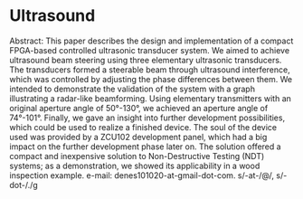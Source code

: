 # Ultrasound
Abstract: This paper describes the design and implementation of a compact FPGA-based controlled ultrasonic transducer system. We aimed to achieve ultrasound beam steering using three elementary ultrasonic transducers. The transducers formed a steerable beam through ultrasound interference, which was controlled by adjusting the phase differences between them. We intended to demonstrate the validation of the system with a graph illustrating a radar-like beamforming. Using elementary transmitters with an original aperture angle of 50°-130°, we achieved an aperture angle of 74°-101°. Finally, we gave an insight into further development possibilities, which could be used to realize a finished device. The soul of the device used was provided by a ZCU102 development panel, which had a big impact on the further development phase later on. The solution offered a compact and inexpensive solution to Non-Destructive Testing (NDT) systems; as a demonstration, we showed its applicability in a wood inspection example.
  e-mail: denes101020-at-gmail-dot-com. s/-at-/@/, s/-dot-/./g
